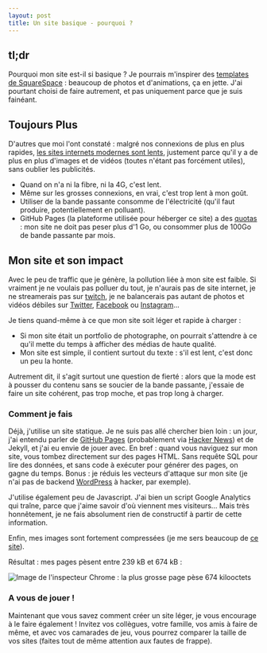 ```yaml
---
layout: post
title: Un site basique - pourquoi ?
---
```


## tl;dr
Pourquoi mon site est-il si basique ? Je pourrais m'inspirer des [templates de SquareSpace](https://fr.squarespace.com/modeles) : beaucoup de photos et d'animations, ça en jette. J'ai pourtant choisi de faire autrement, et pas uniquement parce que je suis fainéant.

## Toujours Plus

D'autres que moi l'ont constaté : malgré nos connexions de plus en plus rapides, [les sites internets modernes sont lents](https://www.reddit.com/r/technology/comments/3z6gwy/the_website_obesity_crisis_why_the_modern_web_is/), justement parce qu'il y a de plus en plus d'images et de vidéos (toutes n'étant pas forcément utiles), sans oublier les publicités.

* Quand on n'a ni la fibre, ni la 4G, c'est lent.
* Même sur les grosses connexions, en vrai, c'est trop lent à mon goût.
* Utiliser de la bande passante consomme de l'électricité (qu'il faut produire, potentiellement en polluant).
* GitHub Pages (la plateforme utilisée pour héberger ce site) a des [quotas](https://docs.github.com/en/github/working-with-github-pages/about-github-pages#guidelines-for-using-github-pages) : mon site ne doit pas peser plus d'1 Go, ou consommer plus de 100Go de bande passante par mois.

## Mon site et son impact

Avec le peu de traffic que je génère, la pollution liée à mon site est faible. Si vraiment je ne voulais pas polluer du tout, je n'aurais pas de site internet, je ne streamerais pas sur [twitch](https://www.twitch.tv/allgeekstudio/), je ne balancerais pas autant de photos et vidéos débiles sur [Twitter](https://twitter.com/AllGeekStudio/status/1298280741936287747), [Facebook](https://www.facebook.com/AllGeekStudio/photos/a.1630812647133065/2617428641804789) ou [Instagram](https://www.instagram.com/p/CDYzNinIQ1W/)...

Je tiens quand-même à ce que mon site soit léger et rapide à charger :

* Si mon site était un portfolio de photographe, on pourrait s'attendre à ce qu'il mette du temps à afficher des médias de haute qualité.
* Mon site est simple, il contient surtout du texte : s'il est lent, c'est donc un peu la honte.

Autrement dit, il s'agit surtout une question de fierté : alors que la mode est à pousser du contenu sans se soucier de la bande passante, j'essaie de faire un site cohérent, pas trop moche, et pas trop long à charger.

### Comment je fais

Déjà, j'utilise un site statique. Je ne suis pas allé chercher bien loin : un jour, j'ai entendu parler de [GitHub Pages](https://pages.github.com/) (probablement via [Hacker News](https://news.ycombinator.com/)) et de Jekyll, et j'ai eu envie de jouer avec.
En bref : quand vous naviguez sur mon site, vous tombez directement sur des pages HTML. Sans requête SQL pour lire des données, et sans code à exécuter pour générer des pages, on gagne du temps.
Bonus : je réduis les vecteurs d'attaque sur mon site (je n'ai pas de backend [WordPress](https://www.zdnet.fr/actualites/une-faille-tres-exploitee-du-plugin-wordpress-file-manager-affecte-des-sites-web-39908975.htm) à hacker, par exemple).

J'utilise également peu de Javascript.
J'ai bien un script Google Analytics qui traîne, parce que j'aime savoir d'où viennent mes visiteurs...
Mais très honnêtement, je ne fais absolument rien de constructif à partir de cette information.

Enfin, mes images sont fortement compressées (je me sers beaucoup de [ce site](https://compresspng.com/)).

Résultat : mes pages pèsent entre 239 kB et 674 kB :

![Image de l'inspecteur Chrome : la plus grosse page pèse 674 kilooctets](/images/posts_data/chr-inspector-network.png)

### A vous de jouer !

Maintenant que vous savez comment créer un site léger, je vous encourage à le faire également !
Invitez vos collègues, votre famille, vos amis à faire de même, et avec vos camarades de jeu, vous pourrez comparer la taille de vos sites (faites tout de même attention aux fautes de frappe).
